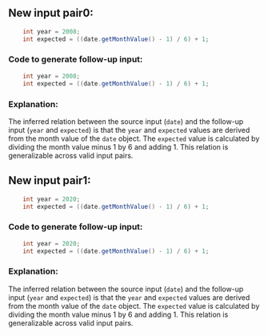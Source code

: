 ## New input pair0:
```java
    int year = 2008;
    int expected = ((date.getMonthValue() - 1) / 6) + 1;
```

### Code to generate follow-up input:
```java
    int year = 2008;
    int expected = ((date.getMonthValue() - 1) / 6) + 1;
```

### Explanation:
The inferred relation between the source input (`date`) and the follow-up input (`year` and `expected`) is that the `year` and `expected` values are derived from the month value of the `date` object. The `expected` value is calculated by dividing the month value minus 1 by 6 and adding 1. This relation is generalizable across valid input pairs.

## New input pair1:
```java
    int year = 2020;
    int expected = ((date.getMonthValue() - 1) / 6) + 1;
```

### Code to generate follow-up input:
```java
    int year = 2020;
    int expected = ((date.getMonthValue() - 1) / 6) + 1;
```

### Explanation:
The inferred relation between the source input (`date`) and the follow-up input (`year` and `expected`) is that the `year` and `expected` values are derived from the month value of the `date` object. The `expected` value is calculated by dividing the month value minus 1 by 6 and adding 1. This relation is generalizable across valid input pairs.
